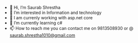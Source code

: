- 👋 Hi, I’m Saurab Shrestha
- 👀 I’m interested in Information and technology
- 👀 I am currenly working with asp.net core
- 🌱 I’m currently learning c#
- 📫 How to reach me you can contact me on 9813508930 or @ saurab.shrestha1010@gmail.com

<!---
Saurab-1010/Saurab-1010 is a ✨ special ✨ repository because its `README.md` (this file) appears on your GitHub profile.
You can click the Preview link to take a look at your changes.
--->
